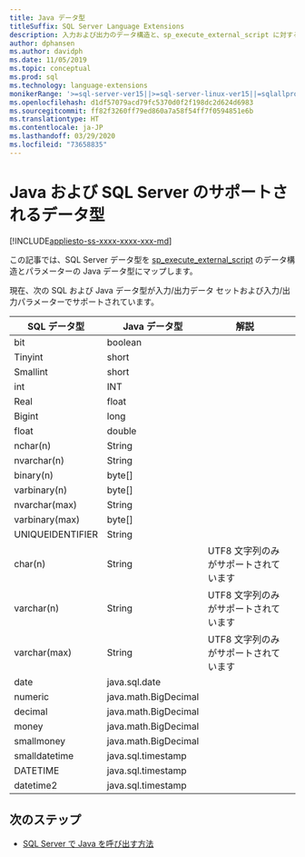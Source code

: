 ```yaml
---
title: Java データ型
titleSuffix: SQL Server Language Extensions
description: 入力および出力のデータ構造と、sp_execute_external_script に対する入力パラメーターのデータ型を Java から SQL Server にマップします。
author: dphansen
ms.author: davidph
ms.date: 11/05/2019
ms.topic: conceptual
ms.prod: sql
ms.technology: language-extensions
monikerRange: '>=sql-server-ver15||>=sql-server-linux-ver15||=sqlallproducts-allversions'
ms.openlocfilehash: d1df57079acd79fc5370d0f2f198dc2d624d6983
ms.sourcegitcommit: ff82f3260ff79ed860a7a58f54ff7f0594851e6b
ms.translationtype: HT
ms.contentlocale: ja-JP
ms.lasthandoff: 03/29/2020
ms.locfileid: "73658835"
---
```

# <a name="java-and-sql-server-supported-data-types"></a>Java および SQL Server のサポートされるデータ型
[!INCLUDE[appliesto-ss-xxxx-xxxx-xxx-md](../../includes/appliesto-ss-xxxx-xxxx-xxx-md.md)]

この記事では、SQL Server データ型を [sp_execute_external_script](https://docs.microsoft.com/sql/relational-databases/system-stored-procedures/sp-execute-external-script-transact-sql) のデータ構造とパラメーターの Java データ型にマップします。

現在、次の SQL および Java データ型が入力/出力データ セットおよび入力/出力パラメーターでサポートされています。

| SQL データ型        | Java データ型 | 解説 | |
| ------------- |-------------|-|-|
| bit      | boolean | | |
| Tinyint      | short      | | |
| Smallint | short      | | |
| int | INT      | | |
| Real | float      | | |
| Bigint | long      | | |
| float | double      | | |
| nchar(n) | String      | | |
| nvarchar(n) | String      | | |
| binary(n) | byte[]      | | |
| varbinary(n) | byte[]      | | |
| nvarchar(max) | String      | | |
| varbinary(max) | byte[]      | | |
| UNIQUEIDENTIFIER | String | | |
| char(n) | String | UTF8 文字列のみがサポートされています | |
| varchar(n) | String | UTF8 文字列のみがサポートされています | |
| varchar(max) | String | UTF8 文字列のみがサポートされています | |
| date | java.sql.date  | | |
| numeric | java.math.BigDecimal  | | |
| decimal | java.math.BigDecimal  | | |
| money | java.math.BigDecimal  | | |
| smallmoney | java.math.BigDecimal  | | |
| smalldatetime | java.sql.timestamp  | | |
| DATETIME | java.sql.timestamp  | | |
| datetime2 | java.sql.timestamp  | | |


## <a name="next-steps"></a>次のステップ

+ [SQL Server で Java を呼び出す方法](../how-to/call-java-from-sql.md)
